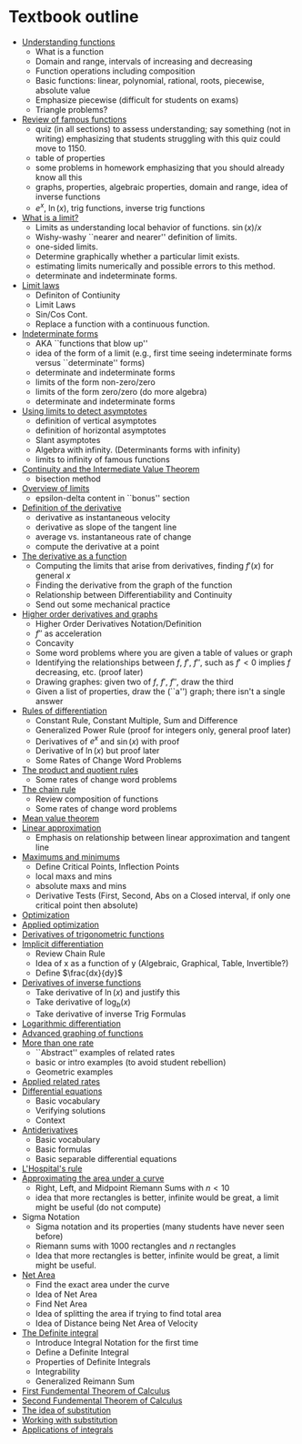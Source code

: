 # Textbook outline

* [Understanding functions](understandingFunctions/)
     - What is a function
     - Domain and range, intervals of increasing and decreasing
     - Function operations including composition
     - Basic functions: linear, polynomial, rational, roots, piecewise, absolute value
     - Emphasize piecewise (difficult for students on exams)
     - Triangle problems?
* [Review of famous functions](reviewOfFamousFunctions/)
     - quiz (in all sections) to assess understanding; say something (not in writing) emphasizing that students struggling with this quiz could move to 1150.
     - table of properties
     - some problems in homework emphasizing that you should already know all this
     - graphs, properties, algebraic properties, domain and range, idea of inverse functions
     - $e^x$, $\ln(x)$, trig functions, inverse trig functions
* [What is a limit?](whatIsALimit/)
     - Limits as understanding local behavior of functions. $\sin(x)/x$
     - Wishy-washy ``nearer and nearer'' definition of limits.
     - one-sided limits.
     - Determine graphically whether a particular limit exists.
     - estimating limits numerically and possible errors to this method.
     - determinate and indeterminate forms.
* [Limit laws](limitLaws/)
     - Definiton of Contiunity
     - Limit Laws
     - Sin/Cos Cont. 
     - Replace a function with a continuous function.
* [Indeterminate forms](indeterminateForms/)
     - AKA ``functions that blow up''
     - idea of the form of a limit (e.g., first time seeing indeterminate forms versus ``determinate'' forms)
     - determinate and indeterminate forms
     - limits of the form non-zero/zero
     - limits of the form zero/zero (do more algebra)
     - determinate and indeterminate forms
* [Using limits to detect asymptotes](asymptotesAsLimits/)
     - definition of vertical asymptotes
     - definition of horizontal asymptotes
     - Slant asymptotes
     - Algebra with infinity. (Determinants forms with infinity) 
     - limits to infinity of famous functions
* [Continuity and the Intermediate Value Theorem](continuity/)
     - bisection method
* [Overview of limits](overviewOfLimits/)
     - epsilon-delta content in ``bonus'' section
* [Definition of the derivative](definitionOfTheDerivative/)
     - derivative as instantaneous velocity
     - derivative as slope of the tangent line
     - average vs. instantaneous rate of change
     - compute the derivative at a point
* [The derivative as a function](derivativeAsAFunction/)
     - Computing the limits that arise from derivatives, finding $f'(x)$ for general $x$
     - Finding the derivative from the graph of the function
     - Relationship between Differentiability and Continuity
     - Send out some mechanical practice
* [Higher order derivatives and graphs](higherOrderDerivativesAndGraphs/)
     - Higher Order Derivatives Notation/Definition
     - $f''$ as acceleration
     - Concavity
     - Some word problems where you are given a table of values or graph
     - Identifying the relationships between $f$, $f'$, $f''$, such as $f'<0$ implies $f$ decreasing, etc.  (proof later)
     - Drawing graphes: given two of $f$, $f'$, $f''$, draw the third
     - Given a list of properties, draw the (``a'') graph; there isn't a single answer
* [Rules of differentiation](rulesOfDifferentiation/)
     - Constant Rule, Constant Multiple, Sum and Difference
     - Generalized Power Rule (proof for integers only, general proof later)
     - Derivatives of $e^x$ and $\sin(x)$ with proof
     - Derivative of $\ln(x)$ but proof later
     - Some Rates of Change Word Problems
* [The product and quotient rules](productAndQuotientRules/)
     - Some rates of change word problems
* [The chain rule](chainRule/)
     - Review composition of functions
     - Some rates of change word problems
* [Mean value theorem](meanValueTheorem/)
* [Linear approximation](linearApproximation/)
     - Emphasis on relationship between linear approximation and tangent line
* [Maximums and minimums](maximumsAndMinimums/)
     - Define Critical Points, Inflection Points
     - local maxs and mins
     - absolute maxs and mins
     - Derivative Tests (First, Second, Abs on a Closed interval, if only one critical point then absolute)
* [Optimization](optimization/)
* [Applied optimization](appliedOptimization/)
* [Derivatives of trigonometric functions](trigonometricDerivatives/)
* [Implicit differentiation](implicitDifferentiation/)
     - Review Chain Rule
     - Idea of x as a function of y (Algebraic, Graphical, Table, Invertible?)
     - Define $\frac{dx}{dy}$
* [Derivatives of inverse functions](derivativesOfInverseFunctions/)
     - Take derivative of $\ln(x)$ and justify this
     - Take derivative of $\log_b(x)$
     - Take derivative of inverse Trig Formulas
* [Logarithmic differentiation](logarithmicDifferentiation/)
* [Advanced graphing of functions](advancedGraphingOfFunctions/)
* [More than one rate](moreThanOneRate/)
     - ``Abstract'' examples of related rates
     - basic or intro examples (to avoid student rebellion)
     - Geometric examples
* [Applied related rates](appliedRelatedRates/)
* [Differential equations](differentialEquations/)
     - Basic vocabulary
     - Verifying solutions
     - Context
* [Antiderivatives](antiderivatives/)
     - Basic vocabulary
     - Basic formulas
     - Basic separable differential equations
* [L'Hospital's rule](lhopitalsRule/)
* [Approximating the area under a curve](approximatingTheAreaUnderACurve/)
     - Right, Left, and Midpoint Riemann Sums with $n < 10$
     - idea that more rectangles is better, infinite would be great, a limit might be useful (do not compute)
* Sigma Notation
     - Sigma notation and its properties (many students have never seen before)
     - Riemann sums with 1000 rectangles and $n$ rectangles
     - Idea that more rectangles is better, infinite would be great, a limit might be useful.
* [Net Area](netArea/)
     - Find the exact area under the curve
     - Idea of Net Area
     - Find Net Area
     - Idea of splitting the area if trying to find total area
     - Idea of Distance being Net Area of Velocity
* [The Definite integral](definiteIntegral/)
     - Introduce Integral Notation for the first time
     - Define a Definite Integral
     - Properties of Definite Integrals
     - Integrability
     - Generalized Reimann Sum
* [First Fundemental Theorem of Calculus](firstFundamentalTheoremOfCalculus/)
* [Second Fundemental Theorem of Calculus](secondFundamentalTheoremOfCalculus/)
* [The idea of substitution](substitution/)
* [Working with substitution](workingWithSubstitution/)
* [Applications of integrals](applicationsOfIntegrals/)
